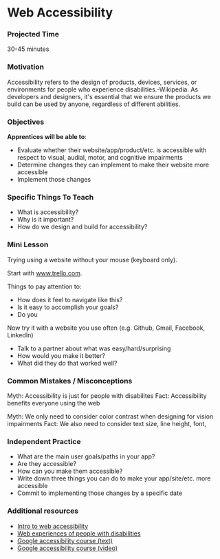 # Web Accessibility

### Projected Time
30-45 minutes

### Motivation
Accessibility refers to the design of products, devices, services, or environments for people who experience disabilities.-Wikipedia. As developers and designers, it's essential that we ensure the products we build can be used by anyone, regardless of different abilities.

### Objectives
**Apprentices will be able to**:
- Evaluate whether their website/app/product/etc. is accessible with respect to visual, audial, motor, and cognitive impairments
- Determine changes they can implement to make their website more accessible
- Implement those changes

### Specific Things To Teach
- What is accessibility?
- Why is it important?
- How do we design and build for accessibility?

### Mini Lesson

Trying using a website without your mouse (keyboard only).

Start with www.trello.com. 

Things to pay attention to:
- How does it feel to navigate like this?
- Is it easy to accomplish your goals?
- Do you 

Now try it with a website you use often (e.g. Github, Gmail, Facebook, LinkedIn)
- Talk to a partner about what was easy/hard/surprising
- How would you make it better?
- What did they do that worked well?

### Common Mistakes / Misconceptions

Myth: Accessibility is just for people with disabilites
Fact: Accessibility benefits everyone using the web

Myth: We only need to consider color contrast when designing for vision impairments 
Fact: We also need to consider text size, line height, font,

### Independent Practice

- What are the main user goals/paths in your app?
- Are they accessible?
- How can you make them accessible?
- Write down three things you can do to make your app/site/etc. more accessible
- Commit to implementing those changes by a specific date

### Additional resources

- [Intro to web accessibility](https://www.creativebloq.com/netmag/simple-introduction-web-accessibility-7116888)
- [Web experiences of people with disabilities](https://webaim.org/intro/#people)
- [Google accessibility course (text)](https://developers.google.com/web/fundamentals/accessibility/) 
- [Google accessibility course (video)](https://www.udacity.com/course/web-accessibility--ud891)

